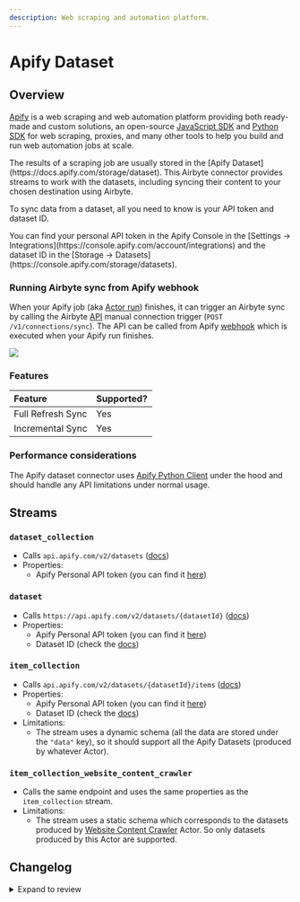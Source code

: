 ```yaml
---
description: Web scraping and automation platform.
---
```


# Apify Dataset

## Overview

[Apify](https://apify.com/) is a web scraping and web automation platform providing both ready-made and custom solutions, an open-source [JavaScript SDK](https://docs.apify.com/sdk/js/) and [Python SDK](https://docs.apify.com/sdk/python/) for web scraping, proxies, and many other tools to help you build and run web automation jobs at scale.

<FieldAnchor field="dataset_id">
The results of a scraping job are usually stored in the [Apify Dataset](https://docs.apify.com/storage/dataset). This Airbyte connector provides streams to work with the datasets, including syncing their content to your chosen destination using Airbyte.
</FieldAnchor>

To sync data from a dataset, all you need to know is your API token and dataset ID.

<FieldAnchor field="token">
You can find your personal API token in the Apify Console in the [Settings -> Integrations](https://console.apify.com/account/integrations) and the dataset ID in the [Storage -> Datasets](https://console.apify.com/storage/datasets).
</FieldAnchor>

### Running Airbyte sync from Apify webhook

When your Apify job (aka [Actor run](https://docs.apify.com/platform/actors/running)) finishes, it can trigger an Airbyte sync by calling the Airbyte [API](https://airbyte-public-api-docs.s3.us-east-2.amazonaws.com/rapidoc-api-docs.html#post-/v1/connections/sync) manual connection trigger (`POST /v1/connections/sync`). The API can be called from Apify [webhook](https://docs.apify.com/platform/integrations/webhooks) which is executed when your Apify run finishes.

![](/.gitbook/assets/apify_trigger_airbyte_connection.png)

### Features

| Feature           | Supported? |
| :---------------- | :--------- |
| Full Refresh Sync | Yes        |
| Incremental Sync  | Yes        |

### Performance considerations

The Apify dataset connector uses [Apify Python Client](https://docs.apify.com/apify-client-python) under the hood and should handle any API limitations under normal usage.

## Streams

### `dataset_collection`

- Calls `api.apify.com/v2/datasets` ([docs](https://docs.apify.com/api/v2#/reference/datasets/dataset-collection/get-list-of-datasets))
- Properties:
  - Apify Personal API token (you can find it [here](https://console.apify.com/account/integrations))

### `dataset`

- Calls `https://api.apify.com/v2/datasets/{datasetId}` ([docs](https://docs.apify.com/api/v2#/reference/datasets/dataset/get-dataset))
- Properties:
  - Apify Personal API token (you can find it [here](https://console.apify.com/account/integrations))
  - Dataset ID (check the [docs](https://docs.apify.com/platform/storage/dataset))

### `item_collection`

- Calls `api.apify.com/v2/datasets/{datasetId}/items` ([docs](https://docs.apify.com/api/v2#/reference/datasets/item-collection/get-items))
- Properties:
  - Apify Personal API token (you can find it [here](https://console.apify.com/account/integrations))
  - Dataset ID (check the [docs](https://docs.apify.com/platform/storage/dataset))
- Limitations:
  - The stream uses a dynamic schema (all the data are stored under the `"data"` key), so it should support all the Apify Datasets (produced by whatever Actor).

### `item_collection_website_content_crawler`

- Calls the same endpoint and uses the same properties as the `item_collection` stream.
- Limitations:
  - The stream uses a static schema which corresponds to the datasets produced by [Website Content Crawler](https://apify.com/apify/website-content-crawler) Actor. So only datasets produced by this Actor are supported.

## Changelog

<details>
  <summary>Expand to review</summary>

| Version | Date       | Pull Request                                                 | Subject                                                                         |
| :------ | :--------- | :----------------------------------------------------------- | :------------------------------------------------------------------------------ |
| 2.2.28  | 2025-07-26 | [64137](https://github.com/airbytehq/airbyte/pull/64137)     | Change Apify's logo                                                             |
| 2.2.27  | 2025-08-09 | [64655](https://github.com/airbytehq/airbyte/pull/64655)     | Update dependencies                                                             |
| 2.2.26  | 2025-08-02 | [64432](https://github.com/airbytehq/airbyte/pull/64432)     | Update dependencies                                                             |
| 2.2.25  | 2025-07-26 | [63802](https://github.com/airbytehq/airbyte/pull/63802)     | Update dependencies                                                             |
| 2.2.24  | 2025-07-05 | [62540](https://github.com/airbytehq/airbyte/pull/62540)     | Update dependencies                                                             |
| 2.2.23  | 2025-06-28 | [62139](https://github.com/airbytehq/airbyte/pull/62139)     | Update dependencies                                                             |
| 2.2.22  | 2025-06-15 | [61108](https://github.com/airbytehq/airbyte/pull/61108)     | Update dependencies                                                             |
| 2.2.21  | 2025-05-17 | [60677](https://github.com/airbytehq/airbyte/pull/60677)     | Update dependencies                                                             |
| 2.2.20  | 2025-05-10 | [59857](https://github.com/airbytehq/airbyte/pull/59857)     | Update dependencies                                                             |
| 2.2.19  | 2025-05-03 | [59312](https://github.com/airbytehq/airbyte/pull/59312)     | Update dependencies                                                             |
| 2.2.18  | 2025-04-26 | [58251](https://github.com/airbytehq/airbyte/pull/58251)     | Update dependencies                                                             |
| 2.2.17  | 2025-04-12 | [57599](https://github.com/airbytehq/airbyte/pull/57599)     | Update dependencies                                                             |
| 2.2.16  | 2025-04-05 | [57134](https://github.com/airbytehq/airbyte/pull/57134)     | Update dependencies                                                             |
| 2.2.15  | 2025-03-29 | [56579](https://github.com/airbytehq/airbyte/pull/56579)     | Update dependencies                                                             |
| 2.2.14  | 2025-03-22 | [56107](https://github.com/airbytehq/airbyte/pull/56107)     | Update dependencies                                                             |
| 2.2.13  | 2025-03-08 | [55423](https://github.com/airbytehq/airbyte/pull/55423)     | Update dependencies                                                             |
| 2.2.12  | 2025-03-01 | [54885](https://github.com/airbytehq/airbyte/pull/54885)     | Update dependencies                                                             |
| 2.2.11  | 2025-02-22 | [54235](https://github.com/airbytehq/airbyte/pull/54235)     | Update dependencies                                                             |
| 2.2.10  | 2025-02-15 | [53872](https://github.com/airbytehq/airbyte/pull/53872)     | Update dependencies                                                             |
| 2.2.9   | 2025-02-08 | [53440](https://github.com/airbytehq/airbyte/pull/53440)     | Update dependencies                                                             |
| 2.2.8   | 2025-02-01 | [52904](https://github.com/airbytehq/airbyte/pull/52904)     | Update dependencies                                                             |
| 2.2.7   | 2025-01-25 | [52208](https://github.com/airbytehq/airbyte/pull/52208)     | Update dependencies                                                             |
| 2.2.6   | 2025-01-18 | [51740](https://github.com/airbytehq/airbyte/pull/51740)     | Update dependencies                                                             |
| 2.2.5   | 2025-01-11 | [51257](https://github.com/airbytehq/airbyte/pull/51257)     | Update dependencies                                                             |
| 2.2.4   | 2024-12-28 | [50468](https://github.com/airbytehq/airbyte/pull/50468)     | Update dependencies                                                             |
| 2.2.3   | 2024-12-21 | [50217](https://github.com/airbytehq/airbyte/pull/50217)     | Update dependencies                                                             |
| 2.2.2   | 2024-12-14 | [49553](https://github.com/airbytehq/airbyte/pull/49553)     | Update dependencies                                                             |
| 2.2.1   | 2024-12-12 | [48216](https://github.com/airbytehq/airbyte/pull/48216)     | Update dependencies                                                             |
| 2.2.0   | 2024-10-29 | [47286](https://github.com/airbytehq/airbyte/pull/47286)     | Migrate to manifest only format                                                 |
| 2.1.27  | 2024-10-29 | [47068](https://github.com/airbytehq/airbyte/pull/47068)     | Update dependencies                                                             |
| 2.1.26  | 2024-10-12 | [46837](https://github.com/airbytehq/airbyte/pull/46837)     | Update dependencies                                                             |
| 2.1.25  | 2024-10-01 | [46373](https://github.com/airbytehq/airbyte/pull/46373)     | add user-agent header to be able to track Airbyte integration on Apify          |
| 2.1.24  | 2024-10-05 | [46430](https://github.com/airbytehq/airbyte/pull/46430)     | Update dependencies                                                             |
| 2.1.23  | 2024-09-28 | [46146](https://github.com/airbytehq/airbyte/pull/46146)     | Update dependencies                                                             |
| 2.1.22  | 2024-09-21 | [45820](https://github.com/airbytehq/airbyte/pull/45820)     | Update dependencies                                                             |
| 2.1.21  | 2024-09-14 | [45479](https://github.com/airbytehq/airbyte/pull/45479)     | Update dependencies                                                             |
| 2.1.20  | 2024-09-07 | [45252](https://github.com/airbytehq/airbyte/pull/45252)     | Update dependencies                                                             |
| 2.1.19  | 2024-08-31 | [44962](https://github.com/airbytehq/airbyte/pull/44962)     | Update dependencies                                                             |
| 2.1.18  | 2024-08-24 | [44734](https://github.com/airbytehq/airbyte/pull/44734)     | Update dependencies                                                             |
| 2.1.17  | 2024-08-17 | [44204](https://github.com/airbytehq/airbyte/pull/44204)     | Update dependencies                                                             |
| 2.1.16  | 2024-08-10 | [43607](https://github.com/airbytehq/airbyte/pull/43607)     | Update dependencies                                                             |
| 2.1.15  | 2024-08-03 | [43071](https://github.com/airbytehq/airbyte/pull/43071)     | Update dependencies                                                             |
| 2.1.14  | 2024-07-27 | [42627](https://github.com/airbytehq/airbyte/pull/42627)     | Update dependencies                                                             |
| 2.1.13  | 2024-07-20 | [42364](https://github.com/airbytehq/airbyte/pull/42364)     | Update dependencies                                                             |
| 2.1.12  | 2024-07-13 | [41893](https://github.com/airbytehq/airbyte/pull/41893)     | Update dependencies                                                             |
| 2.1.11  | 2024-07-10 | [41344](https://github.com/airbytehq/airbyte/pull/41344)     | Update dependencies                                                             |
| 2.1.10  | 2024-07-09 | [41189](https://github.com/airbytehq/airbyte/pull/41189)     | Update dependencies                                                             |
| 2.1.9   | 2024-07-06 | [40813](https://github.com/airbytehq/airbyte/pull/40813)     | Update dependencies                                                             |
| 2.1.8   | 2024-06-25 | [40411](https://github.com/airbytehq/airbyte/pull/40411)     | Update dependencies                                                             |
| 2.1.7   | 2024-06-22 | [40187](https://github.com/airbytehq/airbyte/pull/40187)     | Update dependencies                                                             |
| 2.1.6   | 2024-06-04 | [39010](https://github.com/airbytehq/airbyte/pull/39010)     | [autopull] Upgrade base image to v1.2.1                                         |
| 2.1.5   | 2024-04-19 | [37115](https://github.com/airbytehq/airbyte/pull/37115)     | Updating to 0.80.0 CDK                                                          |
| 2.1.4   | 2024-04-18 | [37115](https://github.com/airbytehq/airbyte/pull/37115)     | Manage dependencies with Poetry.                                                |
| 2.1.3   | 2024-04-15 | [37115](https://github.com/airbytehq/airbyte/pull/37115)     | Base image migration: remove Dockerfile and use the python-connector-base image |
| 2.1.2   | 2024-04-12 | [37115](https://github.com/airbytehq/airbyte/pull/37115)     | schema descriptions                                                             |
| 2.1.1   | 2023-12-14 | [33414](https://github.com/airbytehq/airbyte/pull/33414)     | Prepare for airbyte-lib                                                         |
| 2.1.0   | 2023-10-13 | [31333](https://github.com/airbytehq/airbyte/pull/31333)     | Add stream for arbitrary datasets                                               |
| 2.0.0   | 2023-09-18 | [30428](https://github.com/airbytehq/airbyte/pull/30428)     | Fix broken stream, manifest refactor                                            |
| 1.0.0   | 2023-08-25 | [29859](https://github.com/airbytehq/airbyte/pull/29859)     | Migrate to lowcode                                                              |
| 0.2.0   | 2022-06-20 | [28290](https://github.com/airbytehq/airbyte/pull/28290)     | Make connector work with platform changes not syncing empty stream schemas.     |
| 0.1.11  | 2022-04-27 | [12397](https://github.com/airbytehq/airbyte/pull/12397)     | No changes. Used connector to test publish workflow changes.                    |
| 0.1.9   | 2022-04-05 | [PR\#11712](https://github.com/airbytehq/airbyte/pull/11712) | No changes from 0.1.4. Used connector to test publish workflow changes.         |
| 0.1.4   | 2021-12-23 | [PR\#8434](https://github.com/airbytehq/airbyte/pull/8434)   | Update fields in source-connectors specifications                               |
| 0.1.2   | 2021-11-08 | [PR\#7499](https://github.com/airbytehq/airbyte/pull/7499)   | Remove base-python dependencies                                                 |
| 0.1.0   | 2021-07-29 | [PR\#5069](https://github.com/airbytehq/airbyte/pull/5069)   | Initial version of the connector                                                |

</details>
